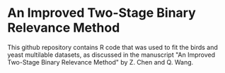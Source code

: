 # An Improved Two-Stage Binary Relevance Method
This github repository contains R code that was used to fit the birds and yeast multilable datasets, as discussed in the manuscript "An Improved Two-Stage Binary Relevance Method" by Z. Chen and Q. Wang.
